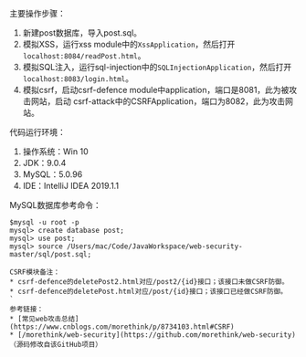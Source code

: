 主要操作步骤：

1. 新建post数据库，导入post.sql。
2. 模拟XSS，运行xss module中的`XssApplication`，然后打开`localhost:8084/readPost.html`。
3. 模拟SQL注入，运行sql-injection中的`SQLInjectionApplication`，然后打开`localhost:8083/login.html`。
4. 模拟csrf，启动csrf-defence module中application，端口是8081，此为被攻击网站，启动 csrf-attack中的CSRFApplication，端口为8082，此为攻击网站。

代码运行环境：
1. 操作系统：Win 10
2. JDK：9.0.4
3. MySQL：5.0.96
4. IDE：IntelliJ IDEA 2019.1.1


MySQL数据库参考命令：
```
$mysql -u root -p
mysql> create database post;
mysql> use post;
mysql> source /Users/mac/Code/JavaWorkspace/web-security-master/sql/post.sql;

CSRF模块备注：
* csrf-defence的deletePost2.html对应/post2/{id}接口；该接口未做CSRF防御。
* csrf-defence的deletePost.html对应/post/{id}接口；该接口已经做CSRF防御。
`
参考链接：
* [常见web攻击总结](https://www.cnblogs.com/morethink/p/8734103.html#CSRF)
* [/morethink/web-security](https://github.com/morethink/web-security)（源码修改自该GitHub项目）